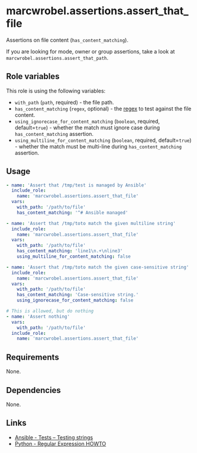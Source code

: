 # marcwrobel.assertions.assert_that_file

Assertions on file content (`has_content_matching`).

If you are looking for mode, owner or group assertions, take a look at `marcwrobel.assertions.assert_that_path`.

## Role variables

This role is using the following variables:

- `with_path` (`path`, required) - the file path.
- `has_content_matching` (`regex`, optional) - the [regex](https://docs.python.org/3.7/howto/regex.html) to test against the file content.
- `using_ignorecase_for_content_matching` (`boolean`, required, default=`true`) - whether the match must ignore case during `has_content_matching` assertion.
- `using_multiline_for_content_matching` (`boolean`, required, default=`true`) - whether the match must be multi-line during `has_content_matching` assertion.

## Usage

```yaml
- name: 'Assert that /tmp/test is managed by Ansible'
  include_role:
    name: 'marcwrobel.assertions.assert_that_file'
  vars:
    with_path: '/path/to/file'
    has_content_matching: '^# Ansible managed'

- name: 'Assert that /tmp/toto match the given multiline string'
  include_role:
    name: 'marcwrobel.assertions.assert_that_file'
  vars:
    with_path: '/path/to/file'
    has_content_matching: 'line1\n.+\nline3'
    using_multiline_for_content_matching: false

- name: 'Assert that /tmp/toto match the given case-sensitive string'
  include_role:
    name: 'marcwrobel.assertions.assert_that_file'
  vars:
    with_path: '/path/to/file'
    has_content_matching: 'Case-sensitive string.'
    using_ignorecase_for_content_matching: false

# This is allowed, but do nothing
- name: 'Assert nothing'
  vars:
    with_path: '/path/to/file'
  include_role:
    name: 'marcwrobel.assertions.assert_that_file'
```

## Requirements

None.

## Dependencies

None.

## Links

- [Ansible - Tests – Testing strings](https://docs.ansible.com/ansible/latest/user_guide/playbooks_tests.html#testing-strings)
- [Python - Regular Expression HOWTO](https://docs.python.org/3.7/howto/regex.html)
